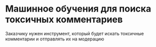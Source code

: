 # Машинное обучения для поиска токсичных комментариев

Заказчику нужен инструмент, который будет искать токсичные комментарии и отправлять их на модерацию
